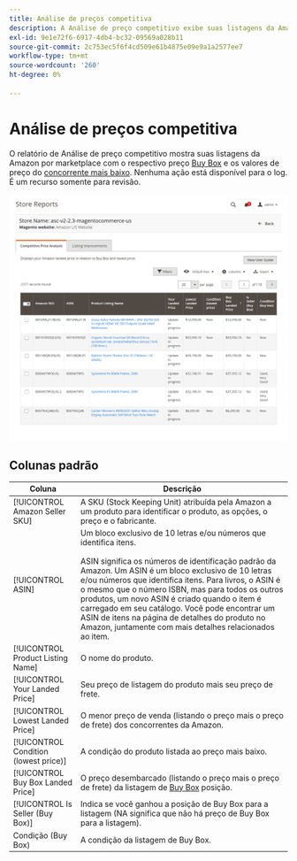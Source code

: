 ```yaml
---
title: Análise de preços competitiva
description: A Análise de preço competitivo exibe suas listagens da Amazon por mercado com o respectivo preço de Buy Box e os valores de preço mais baixos do concorrente.
exl-id: 9e1e72f6-6917-4db4-bc32-09569a028b11
source-git-commit: 2c753ec5f6f4cd509e61b4875e09e9a1a2577ee7
workflow-type: tm+mt
source-wordcount: '260'
ht-degree: 0%

---
```


# Análise de preços competitiva

O relatório de Análise de preço competitivo mostra suas listagens da Amazon por marketplace com o respectivo preço [Buy Box](./buy-box-competitor-pricing.md) e os valores de preço do [concorrente mais baixo](./lowest-competitor-pricing.md). Nenhuma ação está disponível para o log. É um recurso somente para revisão.

![Relatório de análise de preço competitivo](assets/amazon-competitive-price-analysis.png)

## Colunas padrão

| Coluna | Descrição |
|--- |--- |
| [!UICONTROL Amazon Seller SKU] | A SKU (Stock Keeping Unit) atribuída pela Amazon a um produto para identificar o produto, as opções, o preço e o fabricante. |
| [!UICONTROL ASIN] | Um bloco exclusivo de 10 letras e/ou números que identifica itens.<br><br>ASIN significa os números de identificação padrão da Amazon. Um ASIN é um bloco exclusivo de 10 letras e/ou números que identifica itens. Para livros, o ASIN é o mesmo que o número ISBN, mas para todos os outros produtos, um novo ASIN é criado quando o item é carregado em seu catálogo. Você pode encontrar um ASIN de itens na página de detalhes do produto no Amazon, juntamente com mais detalhes relacionados ao item. |
| [!UICONTROL Product Listing Name] | O nome do produto. |
| [!UICONTROL Your Landed Price] | Seu preço de listagem do produto mais seu preço de frete. |
| [!UICONTROL Lowest Landed Price] | O menor preço de venda (listando o preço mais o preço de frete) dos concorrentes da Amazon. |
| [!UICONTROL Condition (lowest price)] | A condição do produto listada ao preço mais baixo. |
| [!UICONTROL Buy Box Landed Price] | O preço desembarcado (listando o preço mais o preço de frete) da listagem de [Buy Box](./buy-box-competitor-pricing.md) posição. |
| [!UICONTROL Is Seller (Buy Box)] | Indica se você ganhou a posição de Buy Box para a listagem (NA significa que não há preço de Buy Box para a listagem). |
| Condição (Buy Box) | A condição da listagem de Buy Box. |
